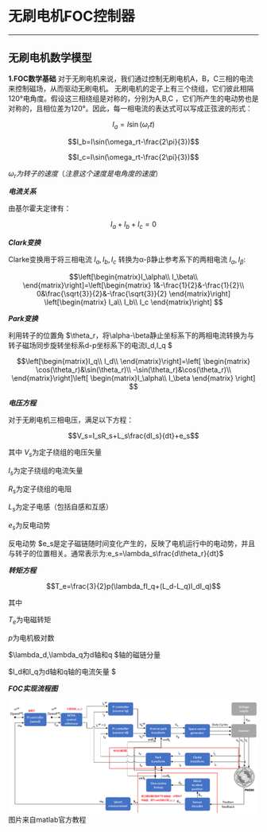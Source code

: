 # 无刷电机FOC控制器

***

## 无刷电机数学模型

**1.FOC数学基础**
对于无刷电机来说，我们通过控制无刷电机A，B，C三相的电流来控制磁场，从而驱动无刷电机。
无刷电机的定子上有三个绕组，它们彼此相隔120°电角度。假设这三相绕组是对称的，分别为A,B,C
，它们所产生的电动势也是对称的，且相位差为120°。因此，每一相电流的表达式可以写成正弦波的形式：

$$I_a=I\sin(\omega_rt)$$

$$I_b=I\sin(\omega_rt-\frac{2\pi}{3})$$

$$I_c=I\sin(\omega_rt-\frac{2\pi}{3})$$


$\omega_r为转子的速度（注意这个速度是电角度的速度）$

***电流关系***

由基尔霍夫定律有：

$$I_a+I_b+I_c=0$$

***Clark变换***

Clarke变换用于将三相电流 $I_a,I_b,I_c$ 转换为α-β静止参考系下的两相电流 $I_\alpha,I_\beta:$

$$\left[\begin{matrix}I_\alpha\\
I_\beta\\
\end{matrix}\right]=\left[\begin{matrix}
    1&-\frac{1}{2}&-\frac{1}{2}\\
    0&\frac{\sqrt{3}}{2}&-\frac{\sqrt{3}}{2}
  \end{matrix}\right] 
  \left[\begin{matrix}
    I_a\\
    I_b\\
    I_c
  \end{matrix}\right]
$$

***Park变换***

利用转子的位置角 $\theta_r，将\alpha-\beta静止坐标系下的两相电流转换为与转子磁场同步旋转坐标系d-p坐标系下的电流I_d,I_q $

$$\left[\begin{matrix}I_q\\
I_d\\
\end{matrix}\right]=\left[
    \begin{matrix}
        \cos(\theta_r)&\sin(\theta_r)\\
        -\sin(\theta_r)&\cos(\theta_r)\\
    \end{matrix}\right]\left[
\begin{matrix}I_\alpha\\
    I_\beta
\end{matrix}
\right]
$$

***电压方程***

对于无刷电机三相电压，满足以下方程：

$$V_s=I_sR_s+L_s\frac{dI_s}{dt}+e_s$$ 

其中
$V_s$为定子绕组的电压矢量

$I_s$为定子绕组的电流矢量

$R_s$为定子绕组的电阻

$L_s$为定子电感（包括自感和互感）

$e_s$为反电动势

反电动势 $e_s是定子磁链随时间变化产生的，反映了电机运行中的电动势，并且与转子的位置相关。通常表示为:e_s=\lambda_s\frac{d\theta_r}{dt}$

***转矩方程***

$$T_e=\frac{3}{2}p(\lambda_fI_q+(L_d-L_q)I_dI_q)$$

其中

$T_e$为电磁转矩

$p$为电机极对数

$\lambda_d,\lambda_q为d轴和q $轴的磁链分量

$I_d和I_q为d轴和q轴的电流矢量 $


***FOC实现流程图***

![本地路径](./img/pmsm_foc.png) <!-- 此路径表示图片和MD文件，处于同一目录 -->
图片来自matlab官方教程
